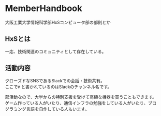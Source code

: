 # MemberHandbook
大阪工業大学情報科学部HxSコンピュータ部の部則とか
  
## HxSとは
一応、技術関連のコミュニティとして存在している。  
  
## 活動内容
クローズドなSNSであるSlackでの会話・技術共有。  
ここで`#` と書かれているのはSlackのチャンネル名です。  
  
部活動なので、大学からの特別支援を受けて高額な機器を買うこともできます。  
ゲーム作っている人がいたり、通信インフラの勉強をしている人がいたり、プログラミング言語を自作している人もいます。  